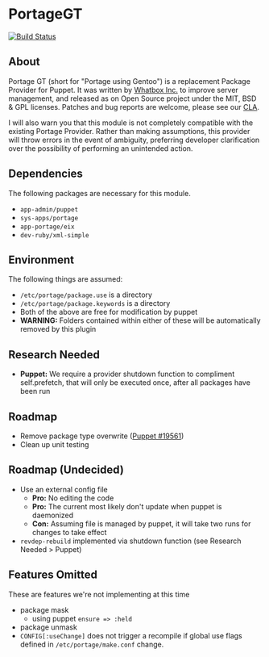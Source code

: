# PortageGT
[![Build Status](https://travis-ci.org/whatbox/PortageGT.png?branch=master)](https://travis-ci.org/whatbox/PortageGT)

## About
Portage GT (short for "Portage using Gentoo") is a replacement Package Provider for Puppet. It was written by [Whatbox Inc.](http://whatbox.ca/) to improve server management, and released as on Open Source project under the MIT, BSD & GPL licenses. Patches and bug reports are welcome, please see our [CLA](http://whatbox.ca/policies/contributions).

I will also warn you that this module is not completely compatible with the existing Portage Provider. Rather than making assumptions, this provider will throw errors in the event of ambiguity, preferring developer clarification over the possibility of performing an unintended action.


## Dependencies
The following packages are necessary for this module.
* `app-admin/puppet`
* `sys-apps/portage`
* `app-portage/eix`
* `dev-ruby/xml-simple`


## Environment
The following things are assumed:
* `/etc/portage/package.use` is a directory
* `/etc/portage/package.keywords` is a directory
* Both of the above are free for modification by puppet
* __WARNING:__ Folders contained within either of these will be automatically removed by this plugin


## Research Needed
* __Puppet:__ We require a provider shutdown function to compliment self.prefetch, that will only be executed once, after all packages have been run


## Roadmap
* Remove package type overwrite ([Puppet #19561](http://projects.puppetlabs.com/issues/19561))
* Clean up unit testing


## Roadmap (Undecided)
* Use an external config file
    * __Pro:__ No editing the code
    * __Pro:__ The current most likely don't update when puppet is daemonized
    * __Con:__ Assuming file is managed by puppet, it will take two runs for changes to take effect
* `revdep-rebuild` implemented via shutdown function (see Research Needed > Puppet)


## Features Omitted
These are features we're not implementing at this time
* package mask
    * using puppet `ensure => :held`
* package unmask
* `CONFIG[:useChange]` does not trigger a recompile if global use flags defined in `/etc/portage/make.conf` change.
